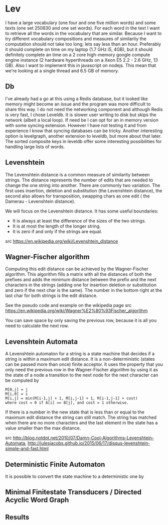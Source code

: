 # Lev

I have a large vocabulary (one four and one five million words) and some texts (one set 250830 and one set words). For each word in the text I want to retrieve all the words in the vocabulary that are similar. Because I want to try different vocabulary compositions and measures of similarity the computation should not take too long; lets say less than an hour. Preferably it should complete on time on my laptop (1.7 GHz i5, 4GB), but it should definitely complete an time on a 2 core high-memory google compute engine instance (2 hardware hyperthreads on a Xeon E5 2.2 - 2.6 GHz, 13 GB). Also I want to implement this in javascript on nodejs. This mean that we're looking at a single thread and 6.5 GB of memory.

## Db

I've already had a go at this using a Redis database, but it looked like memory might become an issue and the program was more difficult to share this way. I do not need the networking component and although Redis is very fast, I chose Leveldb. It is slower user writing to disk but skips the network (albeit a local loop). If need be I can opt for an in memory version with some syncing extension. However I have not testing it and from experience I know that syncing databases can be tricky. Another interesting option is levelgraph, another extension to leveldb, but more about that later. The sorted composite keys in leveldb offer some interesting possibilities for handling large lists of words.

## Levenshtein

The Levenshtein distance is a common measure of similarity between strings. The distance represents the number of edits that are needed to change the one string into another. There are commonly two variation. The first uses insertion, deletion and substitution (the Levenshtein distance), the second also allows for transposition, swapping chars as one edit ( the Damerau - Levenshtein distance).

We will focus on the Levenshtein distance. It has some useful boundaries:

* It is always at least the difference of the sizes of the two strings.
* It is at most the length of the longer string.
* It is zero if and only if the strings are equal.

src https://en.wikipedia.org/wiki/Levenshtein_distance

## Wagner-Fischer algorithm

Computing this edit distance can be achieved by the Wagner-Fischer algorithm. This algorithm fills a matrix with all the distances of both the prefixes and adds the minimum distance between the prefix and the next characters in the strings (adding one for insertion deletion or substitution and zero if the next char is the same). The number in the bottom right at the last char for both strings is the edit distance.

See the pseudo code and example on the wikipedia page src https://en.wikipedia.org/wiki/Wagner%E2%80%93Fischer_algorithm

You can save space by only saving the previous row, because it is all you need to calculate the next row.

## Levenshtein Automata

A Levenshtein automaton for a string is a state machine that decides if a string is within a maximum edit distance. It is a non-deterministic (states can be passed more than once) finite acceptor. It uses the property that you only need the previous row in the Wagner-Fischer algorithm by using it as the state of a node a transition to the next node for the next character can be computed by

````
M[0,j] = j
M[i,0] = i
M[i,j] = min(M[i-1,j] + 1, M[i,j-1] + 1, M[i-1,j-1] + cost)
where cost = 0 if A[i] == B[j], and cost = 1 otherwise.
````

If there is a number in the new state that is less than or equal to the maximum edit distance the string can still match. The string has matched when there are no more characters and the last element in the state has a value smaller than the max distance.

src http://blog.notdot.net/2010/07/Damn-Cool-Algorithms-Levenshtein-Automata, http://julesjacobs.github.io/2015/06/17/disqus-levenshtein-simple-and-fast.html

## Deterministic Finite Automaton

It is possible to convert the state machine to a deterministic one by

## Minimal Finitestate Transducers / Directed Acyclic Word Graph


## Results
